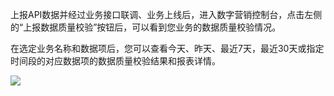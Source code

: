 上报API数据并经过业务接口联调、业务上线后，进入数字营销控制台，点击左侧的“上报数据质量校验”按钮后，可以看到您业务的数据质量校验情况。

在选定业务名称和数据项后，您可以查看今天、昨天、最近7天，最近30天或指定时间段的对应数据项的数据质量校验结果和报表详情。

![](http://imgcache.tcecqpoc.fsphere.cn/image/mc.qcloudimg.com/static/img/f34e2e7383bbd72963487071dabe3534/image.png)
